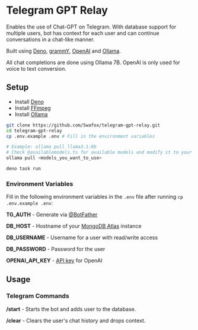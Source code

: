 # Telegram GPT Relay

Enables the use of Chat-GPT on Telegram. With database support for multiple
users, bot has context for each user and can continue conversations in a
chat-like manner.

Built using [Deno](https://deno.land/), [grammY](https://grammy.dev/), [OpenAI](https://openai.com/) and [Ollama](https://ollama.com/).

All chat completions are done using Ollama 7B. OpenAI is only used for voice to text conversion.

## Setup

- Install [Deno](https://deno.land/)
- Install [FFmpeg](https://ffmpeg.org/)
- Install [Ollama](https://ollama.com/)

```zsh
git clone https://github.com/Swafox/telegram-gpt-relay.git
cd telegram-gpt-relay
cp .env.example .env # Fill in the environment variables

# Example: ollama pull llama3.1:8b
# Check @availablemodels.ts for available models and modify it to your liking.
ollama pull <models_you_want_to_use>

deno task run
```

### Environment Variables

Fill in the following environment variables in the `.env` file after running
`cp .env.example .env`:

**TG_AUTH** - Generate via [@BotFather](https://t.me/BotFather)

**DB_HOST** - Hostname of your [MongoDB Atlas](https://cloud.mongodb.com/)
instance

**DB_USERNAME** - Username for a user with read/write access

**DB_PASSWORD** - Password for the user

**OPENAI_API_KEY** - [API key](https://platform.openai.com/account/api-keys) for
OpenAI

## Usage

### Telegram Commands

**/start** - Starts the bot and adds user to the database.

**/clear** - Clears the user's chat history and drops context.
